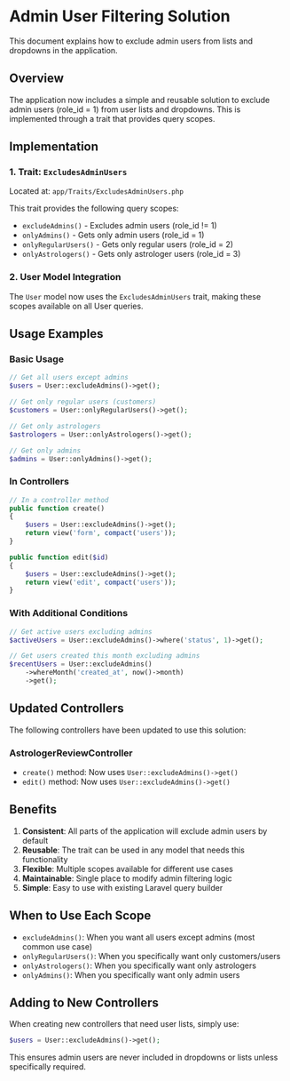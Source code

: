 # Admin User Filtering Solution

This document explains how to exclude admin users from lists and dropdowns in the application.

## Overview

The application now includes a simple and reusable solution to exclude admin users (role_id = 1) from user lists and dropdowns. This is implemented through a trait that provides query scopes.

## Implementation

### 1. Trait: `ExcludesAdminUsers`

Located at: `app/Traits/ExcludesAdminUsers.php`

This trait provides the following query scopes:

- `excludeAdmins()` - Excludes admin users (role_id != 1)
- `onlyAdmins()` - Gets only admin users (role_id = 1)
- `onlyRegularUsers()` - Gets only regular users (role_id = 2)
- `onlyAstrologers()` - Gets only astrologer users (role_id = 3)

### 2. User Model Integration

The `User` model now uses the `ExcludesAdminUsers` trait, making these scopes available on all User queries.

## Usage Examples

### Basic Usage

```php
// Get all users except admins
$users = User::excludeAdmins()->get();

// Get only regular users (customers)
$customers = User::onlyRegularUsers()->get();

// Get only astrologers
$astrologers = User::onlyAstrologers()->get();

// Get only admins
$admins = User::onlyAdmins()->get();
```

### In Controllers

```php
// In a controller method
public function create()
{
    $users = User::excludeAdmins()->get();
    return view('form', compact('users'));
}

public function edit($id)
{
    $users = User::excludeAdmins()->get();
    return view('edit', compact('users'));
}
```

### With Additional Conditions

```php
// Get active users excluding admins
$activeUsers = User::excludeAdmins()->where('status', 1)->get();

// Get users created this month excluding admins
$recentUsers = User::excludeAdmins()
    ->whereMonth('created_at', now()->month)
    ->get();
```

## Updated Controllers

The following controllers have been updated to use this solution:

### AstrologerReviewController

- `create()` method: Now uses `User::excludeAdmins()->get()`
- `edit()` method: Now uses `User::excludeAdmins()->get()`

## Benefits

1. **Consistent**: All parts of the application will exclude admin users by default
2. **Reusable**: The trait can be used in any model that needs this functionality
3. **Flexible**: Multiple scopes available for different use cases
4. **Maintainable**: Single place to modify admin filtering logic
5. **Simple**: Easy to use with existing Laravel query builder

## When to Use Each Scope

- `excludeAdmins()`: When you want all users except admins (most common use case)
- `onlyRegularUsers()`: When you specifically want only customers/users
- `onlyAstrologers()`: When you specifically want only astrologers
- `onlyAdmins()`: When you specifically want only admin users

## Adding to New Controllers

When creating new controllers that need user lists, simply use:

```php
$users = User::excludeAdmins()->get();
```

This ensures admin users are never included in dropdowns or lists unless specifically required. 
